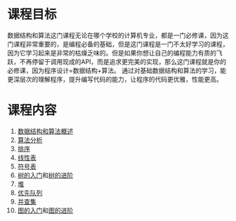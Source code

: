 # 课程目标

数据结构和算法这门课程无论在哪个学校的计算机专业，都是一门必修课，因为这门课程非常重要的，是编程必备的基础，但是这门课程是一门不太好学习的课程，因为它学习起来是非常的枯燥乏味的。但是如果你想让自己的编程能力有质的飞跃，不再停留于调用现成的API，而是追求更完美的实现，那么这门课程就是你的必修课，因为程序设计=数据结构+算法。
通过对基础数据结构和算法的学习，能更深层次的理解程序，提升编写代码的能力，让程序的代码更优雅，性能更高。

# 课程内容

1. [数据结构和算法概述](https://blog.gcdd.top/p/59325)
2. [算法分析](https://blog.gcdd.top/p/12960)
3. [排序](https://blog.gcdd.top/p/7080)
4. [线性表](https://blog.gcdd.top/p/34526)
5. [符号表](https://blog.gcdd.top/p/61822)
6. [树的入门](https://blog.gcdd.top/p/64373)和[树的进阶](https://blog.gcdd.top/p/21051)
7. [堆](https://blog.gcdd.top/p/26056)
8. [优先队列](https://blog.gcdd.top/p/18576)
9. [并查集](https://blog.gcdd.top/p/13652)
10. [图的入门](https://blog.gcdd.top/p/25644)和[图的进阶](https://blog.gcdd.top/p/6420)